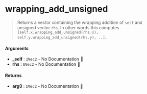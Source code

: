 # wrapping\_add\_unsigned

>  Returns a vector containing the wrapping addition of `self` and unsigned vector `rhs`.
>  In other words this computes `[self.x.wrapping_add_unsigned(rhs.x), self.y.wrapping_add_unsigned(rhs.y), ..]`.

#### Arguments

- **\_self** : `IVec2` \- No Documentation 🚧
- **rhs** : `UVec2` \- No Documentation 🚧

#### Returns

- **arg0** : `IVec2` \- No Documentation 🚧